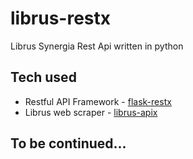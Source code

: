 # librus-restx
Librus Synergia Rest Api written in python

## Tech used
- Restful API Framework - [flask-restx](https://github.com/python-restx/flask-restx)
- Librus web scraper - [librus-apix](https://github.com/Poroknights/librus-apix/)
## To be continued...
